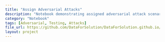```yaml
---
title: "Assign Adversarial Attacks"
description: "Notebook demonstrating assigned adversarial attack scenarios for testing model robustness."
category: "Notebook"
tags: [Adversarial, Testing, Attacks]
file_url: https://github.com/DataForSolution/DataForSolution.github.io/blob/main/projects/Assign_Adversarial_Attacks.ipynb
layout: project
---
```

